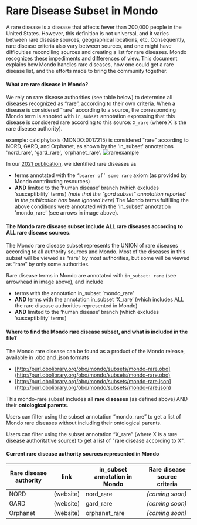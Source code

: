 # Rare Disease Subset in Mondo

A rare disease is a disease that affects fewer than 200,000 people in the United States. However, this definition is not universal, and it varies between rare disease sources, geographical locations, etc. Consequently, rare disease criteria also vary between sources, and one might have difficulties reconciling sources and creating a list for rare diseases. Mondo recognizes these impediments and differences of view. This document explains how Mondo handles rare diseases, how one could get a rare disease list, and the efforts made to bring the community together.

#### What are rare disease in Mondo?
We rely on rare disease authorities (see table below) to determine all diseases recognized as “rare”, according to their own criteria. When a disease is considered “rare” according to a source, the corresponding Mondo term is annoted with `in_subset` annotation expressing that this disease is considered rare according to this source: `X_rare`  (where X is the rare disease authority).

example: calciphylaxis (MONDO:0017215) is considered "rare" according to NORD, GARD, and Orphanet, as shown by the 'in_subset' annotations 'nord_rare', 'gard_rare', 'orphanet_rare'.
![rareexample](https://github.com/monarch-initiative/mondo/assets/12737987/a5dc4b6e-c3d1-4bca-926a-f81fdcea5ddb)


In our [2021 publication](https://mondo.monarchinitiative.org/pages/analysis/), we identified rare diseases as 
- terms annotated with the `‘bearer of’ some rare` axiom (as provided by Mondo contributing resources)
- **AND** limited to the ‘human disease’ branch (which excludes ‘susceptibility’ terms)
_(note that the "gard subset" annotation reported in the publication has been ignored here)_
The Mondo terms fulfilling the above conditions were annotated with the 'in_subset' annotation 'mondo_rare' (see arrows in image above).

#### The Mondo rare disease subset include ALL rare diseases according to ALL rare disease sources.
The Mondo rare disease subset represents the UNION of rare diseases according to all authority sources and Mondo. Most of the diseases in this subset will be viewed as “rare” by most authorities, but some will be viewed as “rare” by only some authorities.

Rare disease terms in Mondo are annotated with `in_subset: rare` (see arrowhead in image above), and include
- terms with the annotation in_subset ‘mondo_rare’
- **AND** terms with the annotation in_subset ‘X_rare’ (which includes ALL the rare disease authorities represented in Mondo)
- **AND** limited to the ‘human disease’ branch (which excludes ‘susceptibility’ terms)

#### Where to find the Mondo rare disease subset, and what is included in the file?
The Mondo rare disease can be found as a product of the Mondo release, available in .obo and .json formats
- [http://purl.obolibrary.org/obo/mondo/subsets/mondo-rare.obo](http://purl.obolibrary.org/obo/mondo/subsets/mondo-rare.obo)
- [http://purl.obolibrary.org/obo/mondo/subsets/mondo-rare.json](http://purl.obolibrary.org/obo/mondo/subsets/mondo-rare.json)


This mondo-rare subset includes **all rare diseases** (as defined above) AND their **ontological parents**.

Users can filter using the subset annotation “mondo_rare” to get a list of Mondo rare diseases without including their ontological parents.

Users can filter using the subset annotation “X_rare” (where X is a rare disease authoritative source) to get a list of "rare disease according to X".


#### Current rare disease authority sources represented in Mondo

| Rare disease authority | link | in_subset annotation in Mondo | Rare disease source criteria |
| --- | --- | --- | --- |
|NORD |(website) | nord_rare | *(coming soon)*|
|GARD |(website) | gard_rare | *(coming soon)*|
|Orphanet |(website) | orphanet_rare | *(coming soon)*|




